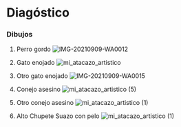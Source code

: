 # Diagóstico

### Dibujos

1. Perro gordo
![IMG-20210909-WA0012](https://user-images.githubusercontent.com/90003328/132760320-a789a12d-5ec7-4edd-abf9-ee420fd415b0.jpg)

2. Gato enojado
![mi_atacazo_artistico](https://user-images.githubusercontent.com/90003328/132760338-7de5b35e-bc8a-431b-9ef3-41eefa294fe3.jpg)

3. Otro gato enojado
![IMG-20210909-WA0015](https://user-images.githubusercontent.com/90003328/132761881-55cc3694-4a42-415f-bc84-8c7565da2e2c.jpg)

4. Conejo asesino
![mi_atacazo_artistico (5)](https://user-images.githubusercontent.com/90003328/132759271-d0a1cbff-8a8a-4906-a813-e290b157362a.jpg)

5. Otro conejo asesino
![mi_atacazo_artistico (1)](https://user-images.githubusercontent.com/90003328/132760354-68814c6a-1d15-4797-bce7-d657cfd54ede.jpg)

6. Alto Chupete Suazo con pelo
![mi_atacazo_artistico (1)](https://user-images.githubusercontent.com/90003328/132759527-a32db0f3-fa0b-4312-9a64-5fc02a78355c.jpg)
